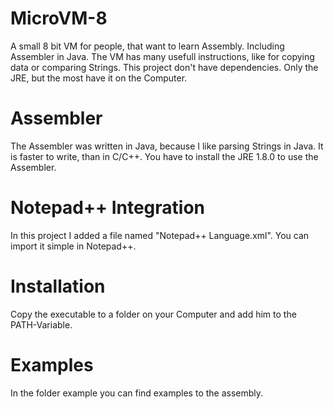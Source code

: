 # MicroVM-8
A small 8 bit VM for people, that want to learn Assembly. Including Assembler in Java.
The VM has many usefull instructions, like for copying data or comparing Strings.
This project don't have dependencies.
Only the JRE, but the most have it on the Computer.

# Assembler
The Assembler was written in Java, because I like parsing Strings in Java.
It is faster to write, than in C/C++.
You have to install the JRE 1.8.0 to use the Assembler. 

# Notepad++ Integration
In this project I added a file named "Notepad++ Language.xml".
You can import it simple in Notepad++.

# Installation
Copy the executable to a folder on your Computer and add him to the PATH-Variable.

# Examples
In the folder example you can find examples to the assembly.

